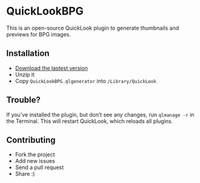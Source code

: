 # QuickLookBPG

This is an open-source QuickLook plugin to generate thumbnails and previews for BPG images.

## Installation

- [Download the lastest version]()
- Unzip it
- Copy `QuickLookBPG.qlgenerator` into `/Library/QuickLook`

## Trouble?

If you’ve installed the plugin, but don’t see any changes, run `qlmanage -r` in the Terminal. This will restart QuickLook, which reloads all plugins.

## Contributing

- Fork the project
- Add new issues
- Send a pull request
- Share :)